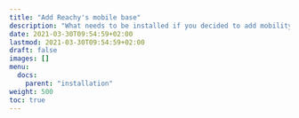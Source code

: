 ```yaml
---
title: "Add Reachy's mobile base"
description: "What needs to be installed if you decided to add mobility to your Reachy"
date: 2021-03-30T09:54:59+02:00
lastmod: 2021-03-30T09:54:59+02:00
draft: false
images: []
menu:
  docs:
    parent: "installation"
weight: 500
toc: true
---
```


